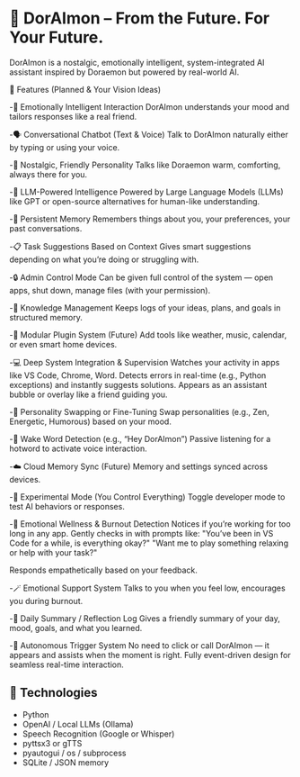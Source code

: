 # 🤖 DorAImon – From the Future. For Your Future.

DorAImon is a nostalgic, emotionally intelligent, system-integrated AI assistant  inspired by Doraemon but powered by real-world AI.

🌟 Features (Planned & Your Vision Ideas)

-🧠 Emotionally Intelligent Interaction
DorAImon understands your mood and tailors responses like a real friend.

-🗣️ Conversational Chatbot (Text & Voice)
Talk to DorAImon naturally either by typing or using your voice.

-🧒 Nostalgic, Friendly Personality
Talks like Doraemon warm, comforting, always there for you.

-🧠 LLM-Powered Intelligence
Powered by Large Language Models (LLMs) like GPT or open-source alternatives for human-like understanding.

-💾 Persistent Memory
Remembers things about you, your preferences, your past conversations.

-📋 Task Suggestions Based on Context
Gives smart suggestions depending on what you’re doing or struggling with.

-🔒 Admin Control Mode
Can be given full control of the system — open apps, shut down, manage files (with your permission).

-📁 Knowledge Management
Keeps logs of your ideas, plans, and goals in structured memory.

-🔌 Modular Plugin System (Future)
Add tools like weather, music, calendar, or even smart home devices.

-💻 Deep System Integration & Supervision
Watches your activity in apps like VS Code, Chrome, Word.
Detects errors in real-time (e.g., Python exceptions) and instantly suggests solutions.
Appears as an assistant bubble or overlay like a friend guiding you.

-🧩 Personality Swapping or Fine-Tuning
Swap personalities (e.g., Zen, Energetic, Humorous) based on your mood.

-📢 Wake Word Detection (e.g., “Hey DorAImon”)
Passive listening for a hotword to activate voice interaction.

-☁️ Cloud Memory Sync (Future)
Memory and settings synced across devices.

-🧪 Experimental Mode (You Control Everything)
Toggle developer mode to test AI behaviors or responses.

-🧘 Emotional Wellness & Burnout Detection
Notices if you’re working for too long in any app.
Gently checks in with prompts like:
"You’ve been in VS Code for a while, is everything okay?"
"Want me to play something relaxing or help with your task?"

Responds empathetically based on your feedback.

-🪄 Emotional Support System
Talks to you when you feel low, encourages you during burnout.

-🧾 Daily Summary / Reflection Log
Gives a friendly summary of your day, mood, goals, and what you learned.

-🔔 Autonomous Trigger System
No need to click or call DorAImon — it appears and assists when the moment is right.
Fully event-driven design for seamless real-time interaction.

## 🔧 Technologies
- Python
- OpenAI / Local LLMs (Ollama)
- Speech Recognition (Google or Whisper)
- pyttsx3 or gTTS
- pyautogui / os / subprocess
- SQLite / JSON memory

